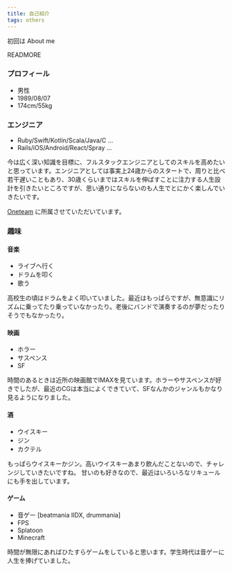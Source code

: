 ```yaml
---
title: 自己紹介
tags: others
---
```


初回は About me

READMORE


### プロフィール
- 男性
- 1989/08/07
- 174cm/55kg

### エンジニア
- Ruby/Swift/Kotlin/Scala/Java/C ...
- Rails/iOS/Android/React/Spray ...

今は広く深い知識を目標に、フルスタックエンジニアとしてのスキルを高めたいと思っています。エンジニアとしては事実上24歳からのスタートで、周りと比べ若干遅いこともあり、30歳くらいまではスキルを伸ばすことに注力する人生設計を引きたいところですが、思い通りにならないのも人生でとにかく楽しんでいきたいです。

[Oneteam](https://one-team.com) に所属させていただいています。

### 趣味

#### 音楽
- ライブへ行く
- ドラムを叩く
- 歌う

高校生の頃はドラムをよく叩いていました。最近はもっぱらですが、無意識にリズムに乗ってたり乗っていなかったり。老後にバンドで演奏するのが夢だったりそうでもなかったり。

#### 映画
- ホラー
- サスペンス
- SF

時間のあるときは近所の映画館でIMAXを見ています。ホラーやサスペンスが好きでしたが、最近のCGは本当によくできていて、SFなんかのジャンルもかなり見るようになりました。

#### 酒
- ウイスキー
- ジン
- カクテル

もっぱらウイスキーかジン。高いウイスキーあまり飲んだことないので、チャレンジしていきたいですね。
甘いのも好きなので、最近はいろいろなリキュールにも手を出しています。

#### ゲーム
- 音ゲー [beatmania IIDX, drummania]
- FPS
- Splatoon
- Minecraft

時間が無限にあればひたすらゲームをしていると思います。学生時代は音ゲーに人生を捧げていました。
